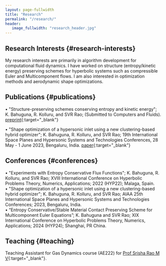 ```yaml
---
layout: page-fullwidth
title: "Research"
permalink: "/research/"
header:
   image_fullwidth: "research_header.jpg"
---
```


## Research Interests   {#research-interests}

My research interests are primarily in algorithm development for computational fluid dynamics. I have worked on structure (entropy/kinetic energy) preserving schemes for hyperbolic systems such as compressible Euler and Multicomponent flows. I am also interested in optimization methods and aerodynamic shape optimizations.

## Publications {#publications}

• "Structure-preserving schemes conserving entropy and kinetic energy"; K. Bahuguna, R. Kolluru, and SVR Rao; (Submitted to Computers and Fluids). [preprint](http://arxiv.org/abs/2505.13374){:target="_blank"}

• "Shape optimization of a hypersonic inlet using a new clustering-based hybrid optimizer"; K. Bahuguna, R. Kolluru, and SVR Rao; 19th International Space Planes and Hypersonic Systems and Technologies Conferences, 28 May - 1 June 2023, Bengaluru, India. [paper](https://arc.aiaa.org/doi/10.2514/6.2023-3055){:target="_blank"}

## Conferences   {#conferences}

• "Experiments with Entropy Conservative Flux Functions"; K. Bahuguna, R. Kolluru, and SVR Rao; XVIII International Conference on Hyperbolic Problems Theory, Numerics, Applications; 2022 (HYP22); Malaga, Spain.  
• "Shape optimization of a hypersonic inlet using a new clustering-based hybrid optimizer"; K. Bahuguna, R. Kolluru, and SVR Rao; AIAA 25th International Space Planes and Hypersonic Systems and Technologies Conferences; 2023, Bengaluru, India.  
• “Entropy Conservative/Stable Material Contact Preserving Scheme for Multicomponent Euler Equations”;  K. Bahuguna and SVR Rao; XIX International Conference on Hyperbolic Problems Theory, Numerics, Applications; 2024 (HYP24); Shanghai, PR China.

## Teaching   {#teaching}
Teaching Assistant for Gas Dynamics course (AE222) for [Prof Srisha Rao M V](http://aero.iisc.ac.in/people/srisha-rao-m-v/){:target="_blank"}.